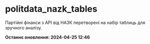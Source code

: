 # politdata_nazk_tables
Партійні фінанси з АРІ від НАЗК перетворені на набір таблиць для зручного аналізу.


**Останнє оновлення: 2024-04-25 12:46**
